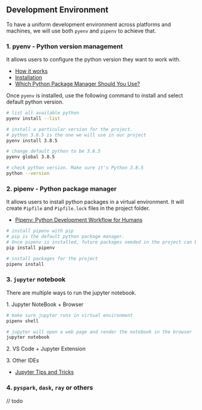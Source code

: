 ## Development Environment

To have a uniform development environment across platforms and machines, we will use both `pyenv` and `pipenv` to achieve that.

### 1\. pyenv - Python version management
It allows users to configure the python version they want to work with.

+ [How it works](https://github.com/pyenv/pyenv#how-it-works)
+ [Installation](https://github.com/pyenv/pyenv#installation)
+ [Which Python Package Manager Should You Use?](https://www.youtube.com/watch?v=3J02sec99RM)

Once `pyenv` is installed, use the following command to install and select default python version.
```bash
# list all available python
pyenv install --list

# install a particular version for the project.
# python 3.8.5 is the one we will use in our project
pyenv install 3.8.5

# change default python to be 3.8.5
pyenv global 3.8.5

# check python version. Make sure it's Python 3.8.5
python --version
```

### 2\. pipenv - Python package manager
It allows users to install python packages in a virtual environment. It will create `Pipfile` and `Pipfile.lock` files in the project folder.

+ [Pipenv: Python Development Workflow for Humans](https://github.com/pypa/pipenv)

```bash
# install pipenv with pip
# pip is the default python package manager.
# Once pipenv is installed, future packages needed in the project can be installed through pipenv
pip install pipenv

# install packages for the project
pipenv install
```

### 3\. `jupyter` notebook

There are multiple ways to run the jupyter notebook.

1\. Jupyter NoteBook + Browser

```bash
# make sure jupyter runs in virtual environment
pipenv shell

# jupyter will open a web page and render the notebook in the browser
jupyter notebook
```

2\. VS Code + Jupyter Extension

3\. Other IDEs

+ [Jupyter Tips and Tricks](https://www.youtube.com/watch?v=2eCHD6f_phE)


### 4\. `pyspark`, `dask`, `ray` or others

// todo
